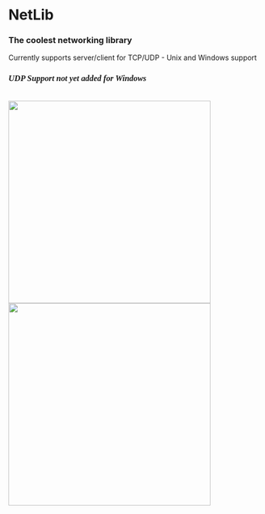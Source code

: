 # NetLib
### The coolest networking library
Currently supports server/client for TCP/UDP - Unix and Windows support
<h3 style="font-family: serif;"><i>UDP Support not yet added for Windows</i></h3>
<br>
<img src="https://i.redd.it/4h7435e5qsxe1.jpeg" height="400">
<img src="https://i.redd.it/6ow9gs1v7dze1.jpeg" width="400">
